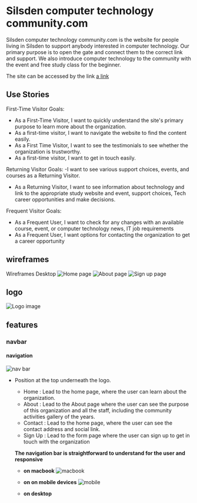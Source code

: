 # Silsden computer technology community.com
Silsden computer technology community.com is the website for people living in Silsden to support anybody interested in computer technology. Our primary purpose is to open the gate and connect them to the correct link and support. We also introduce computer technology to the community with the event and free study class for the beginner.

The site can be accessed by the link [a link](https://kay13051976.github.io/silsden-computer-tecnology-community.com/)

## Use Stories
First-Time Visitor Goals:
- As a First-Time Visitor, I want to quickly understand the site's primary purpose to learn more about the organization.
- As a first-time visitor, I want to navigate the website to find the content easily.
- As a First Time Visitor, I want to see the testimonials to see whether the organization is trustworthy.
- As a first-time visitor, I want to get in touch easily.

Returning Visitor Goals:
-I want to see various support choices, events, and courses as a Returning Visitor.
- As a Returning Visitor, I want to see information about technology and link to the appropriate study website and event, support choices, Tech career opportunities and make decisions.

Frequent Visitor Goals:
- As a Frequent User, I want to check for any changes with an available course, event, or computer technology news, IT job requirements
- As a Frequent User, I want options for contacting the organization to get a career opportunity



## wireframes 
Wireframes 
Desktop
![Home page](documentation/wireframe_home_page.png)
![About page](documentation/wireframe_about_page.png)
![Sign up page](documentation/wireframe_sign_up_page.png)

## logo
![Logo image](documentation/silsden_computer_technologe_Community_logo.png)

## features
   ### navbar
   #### navigation
   ![nav bar](documentation/nav-bar.png)
  - Position at the top underneath the logo.
    * Home : Lead to the home page, where the user can learn about the organization.
    * About : Lead to the About page where the user can see the purpose of this organization and all the staff, including the community activities gallery of the years.
    * Contact : Lead to the home page, where the user can see the contact address and social link.
    * Sign Up : Lead to the form page where the user can sign up to get in touch with the organization
    
     **The navigation bar is straightforward to understand for the user  and responsive**
     
     - **on macbook**
      ![macbook](documentation/macbook.png)
     - **on on mobile devices**
      ![mobile](documentation/mobile.png)

     - **on desktop**
